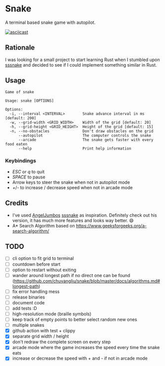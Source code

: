 # Snake

A terminal based snake game with autopilot.

[![asciicast](https://asciinema.org/a/529541.svg)](https://asciinema.org/a/529541?t=1)

## Rationale

I was looking for a small project to start learning Rust when I stumbled upon [sssnake](https://github.com/AngelJumbo/sssnake) and decided to see if I could implement something similar in Rust.

## Usage

```
Game of snake

Usage: snake [OPTIONS]

Options:
  -i, --interval <INTERVAL>        Snake advance interval in ms [default: 200]
  -w, --grid-width <GRID_WIDTH>    Width of the grid [default: 20]
  -h, --grid-height <GRID_HEIGHT>  Height of the grid [default: 15]
  -n, --no-obstacles               Don't draw obstacles on the grid
      --autopilot                  The computer controls the snake
      --arcade                     The snake gets faster with every food eaten
      --help                       Print help information
```

### Keybindings

* _ESC_ or _q_ to quit
* _SPACE_ to pause
* Arrow keys to steer the snake when not in autopilot mode
* _+_/_-_ to increase / decrease speed when not in arcade mode

## Credits

* I've used [AngelJumbos](https://github.com/AngelJumbo) [sssnake](https://github.com/AngelJumbo/sssnake) as inspiration. Definitely check out his version, it has much more features and looks way better. :smile:
* A\* Search Algorithm based on https://www.geeksforgeeks.org/a-search-algorithm/

## TODO

- [ ] cli option to fit grid to terminal
- [ ] countdown before start
- [ ] option to restart without exiting
- [ ] wander around longest path if no direct one can be found (https://github.com/chuyangliu/snake/blob/master/docs/algorithms.md#longest-path)
- [ ] fix error handling mess
- [ ] release binaries
- [ ] document code
- [ ] add tests :D
- [ ] high-resolution mode (braille symbols)
- [ ] keep track of empty points to better select random new ones
- [ ] multiple snakes
- [x] github action with test + clippy
- [x] separate grid width / height
- [x] don't redraw the complete screen on every step
- [x] arcade mode where the game increases the speed every time the snake eats
- [x] increase or decrease the speed with + and - if not in arcade mode
